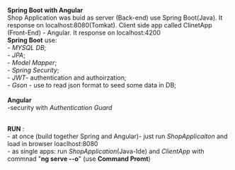 **Spring Boot with Angular**<br/>
Shop Application was buid as server (Back-end) use Spring Boot(Java). It response on localhost:8080(Tomkat). 
Client side app called ClinetApp (Front-End) - Angular. It response on localhost:4200<br/>
**Spring Boot** use:<br/>
	- *MYSQL DB*;<br/>
	- *JPA*;<br/>
	- *Model Mapper*;<br/>
	- *Spring Security*;<br/>
	- *JWT*- authentication and authoirzation;<br/>
	- *Gson* - use to read json format to seed some data in DB;<br/><br/>
**Angular**<br/>
	-security with *Authentication Guard*<br/><br/>

**RUN** :<br/>
	- at once (build together Spring and Angular)- just run *ShopApplicaiton* and load in browser loaclhost:8080<br/>
	- as single apps:  run *ShopApplication*(Java-Ide) and *ClientApp* with commnad "**ng serve --o**" (use **Command Promt**)<br/>